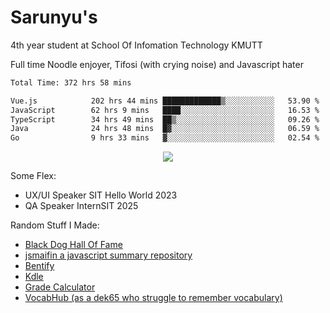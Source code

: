 # Sarunyu's
<p>4th year student at School Of Infomation Technology KMUTT</p>
<p>Full time Noodle enjoyer, Tifosi (with crying noise) and Javascript hater</p>

<!--START_SECTION:waka-->

```txt
Total Time: 372 hrs 58 mins

Vue.js            202 hrs 44 mins █████████████▒░░░░░░░░░░░   53.90 %
JavaScript        62 hrs 9 mins   ████░░░░░░░░░░░░░░░░░░░░░   16.53 %
TypeScript        34 hrs 49 mins  ██▒░░░░░░░░░░░░░░░░░░░░░░   09.26 %
Java              24 hrs 48 mins  █▓░░░░░░░░░░░░░░░░░░░░░░░   06.59 %
Go                9 hrs 33 mins   ▓░░░░░░░░░░░░░░░░░░░░░░░░   02.54 %
```

<!--END_SECTION:waka-->
<div align=center>
  <img src="https://skillicons.dev/icons?i=typescript,javascript,nodejs,react,vue,mysql,docker,linux" />
</div>

Some Flex:
- UX/UI Speaker SIT Hello World 2023
- QA Speaker InternSIT 2025

Random Stuff I Made:
- [Black Dog Hall Of Fame](https://bdoghalloffame.vercel.app/)
- [jsmaifin a javascript summary repository](https://github.com/ssarunyu/js-maifin)
- [Bentify](https://bentify.vercel.app/)
- [Kdle](https://kdle.vercel.app/)
- [Grade Calculator](https://grade-calculator-virid.vercel.app/)
- [VocabHub (as a dek65 who struggle to remember vocabulary)](https://vocabhub.vercel.app/)
